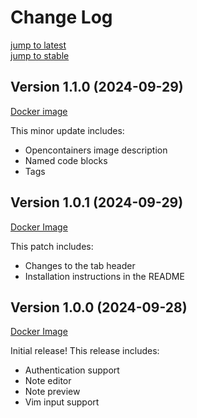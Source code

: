 # Change Log

[jump to latest](#version-110-2024-09-29)<br>
[jump to stable](#version-110-2024-09-29)

## Version 1.1.0 (2024-09-29)

[Docker image](https://github.com/wuguishifu/tungsten/pkgs/container/tungsten/281106134?tag=1.0.1)

This minor update includes:

- Opencontainers image description
- Named code blocks
- Tags

## Version 1.0.1 (2024-09-29)

[Docker Image](https://github.com/wuguishifu/tungsten/pkgs/container/tungsten/281106134?tag=1.0.1)

This patch includes:

- Changes to the tab header
- Installation instructions in the README

## Version 1.0.0 (2024-09-28)

[Docker Image](https://github.com/wuguishifu/tungsten/pkgs/container/tungsten/280922869?tag=1.0.0)

Initial release! This release includes:

- Authentication support
- Note editor
- Note preview
- Vim input support
